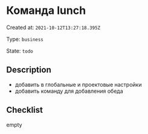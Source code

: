 # Команда lunch

Created at: `2021-10-12T13:27:18.395Z`

Type: `business`

State: `todo`

## Description
- добавить в глобальные и проектовые настройки
- добавить команду для добавления обеда

## Checklist
empty
